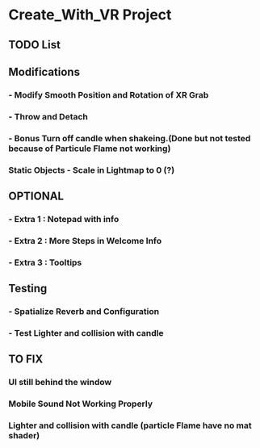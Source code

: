 # Create_With_VR Project

## TODO List

## Modifications

### - Modify Smooth Position and Rotation of XR Grab
### - Throw and Detach
### - Bonus Turn off candle when shakeing.(Done but not tested because of Particule Flame not working)

### Static Objects - Scale in Lightmap to 0 (?) 

## OPTIONAL

### - Extra 1 : Notepad with info
### - Extra 2 : More Steps in Welcome Info
### - Extra 3 : Tooltips 


## Testing

### - Spatialize Reverb and Configuration 
### - Test Lighter and collision with candle 


## TO FIX

### UI still behind the window
### Mobile Sound Not Working Properly
### Lighter and collision with candle (particle Flame have no mat shader)
